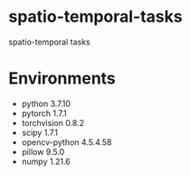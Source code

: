 # spatio-temporal-tasks
spatio-temporal tasks
# Environments
- python 3.7.10
- pytorch 1.7.1
- torchvision 0.8.2
- scipy 1.7.1
- opencv-python 4.5.4.58
- pillow 9.5.0
- numpy 1.21.6
